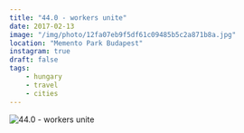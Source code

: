 ```yaml
---
title: "44.0 - workers unite"
date: 2017-02-13
image: "/img/photo/12fa07eb9f5df61c09485b5c2a871b8a.jpg"
location: "Memento Park Budapest"
instagram: true
draft: false
tags:
    - hungary
    - travel
    - cities
---
```


![44.0 - workers unite](/img/photo/12fa07eb9f5df61c09485b5c2a871b8a.jpg)
